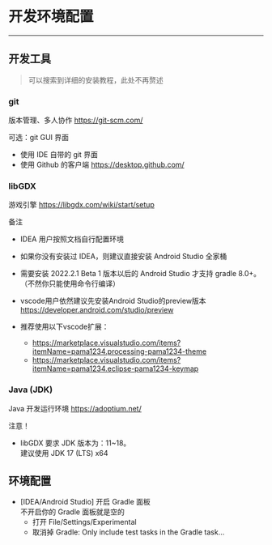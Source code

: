 # 开发环境配置

---

## 开发工具

> 可以搜索到详细的安装教程，此处不再赘述

### git

版本管理、多人协作
<https://git-scm.com/>

可选：git GUI 界面

- 使用 IDE 自带的 git 界面
- 使用 Github 的客户端 <https://desktop.github.com/>

### libGDX

游戏引擎
<https://libgdx.com/wiki/start/setup>

备注

- IDEA 用户按照文档自行配置环境
- 如果你没有安装过 IDEA，则建议直接安装 Android Studio 全家桶
- 需要安装 2022.2.1 Beta 1 版本以后的 Android Studio 才支持 gradle 8.0+。  
    （不然你只能使用命令行编译）

- vscode用户依然建议先安装Android Studio的preview版本<https://developer.android.com/studio/preview>
- 推荐使用以下vscode扩展：
  - <https://marketplace.visualstudio.com/items?itemName=pama1234.processing-pama1234-theme>
  - <https://marketplace.visualstudio.com/items?itemName=pama1234.eclipse-pama1234-keymap>

### Java (JDK)

Java 开发运行环境
<https://adoptium.net/>

注意！

- libGDX 要求 JDK 版本为：11~18。  
    建议使用 JDK 17 (LTS) x64

## 环境配置

- [IDEA/Android Studio] 开启 Gradle 面板  
    不开启你的 Gradle 面板就是空的
  - 打开 File/Settings/Experimental
  - 取消掉 Gradle: Only include test tasks in the Gradle task...
